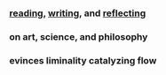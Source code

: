 ### [reading](/reading/), [writing](/writing/), and [reflecting](/reflecting/)
### on art, science, and philosophy
### evinces liminality catalyzing flow
